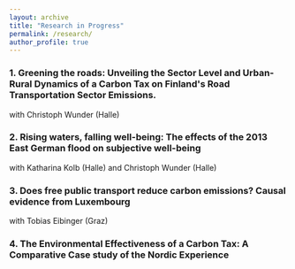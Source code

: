 ```yaml
---
layout: archive
title: "Research in Progress"
permalink: /research/
author_profile: true
---
```


### 1. Greening the roads: Unveiling the Sector Level and Urban-Rural Dynamics of a Carbon Tax on Finland's Road Transportation Sector Emissions.
with Christoph Wunder (Halle)

<!--This paper uses synthetic controls to investigate the environmental effectiveness of the carbon taxes introduced in the Nordic countries in the early 1990s.

<!--Earlier version - World Bank working paper series, Nov 2019
[Download paper here](https://openknowledge.worldbank.org/handle/10986/32746)-->

### 2. Rising waters, falling well-being: The effects of the 2013 East German flood on subjective well-being
with Katharina Kolb (Halle) and Christoph Wunder (Halle)

<!--This paper investigates if directly experiencing a natural disaster affects an individual's concerns about climate change, in Germany.-->

### 3. Does free public transport reduce carbon emissions? Causal evidence from Luxembourg
with Tobias Eibinger (Graz)

### 4. The Environmental Effectiveness of a Carbon Tax: A Comparative Case study of the Nordic Experience 

